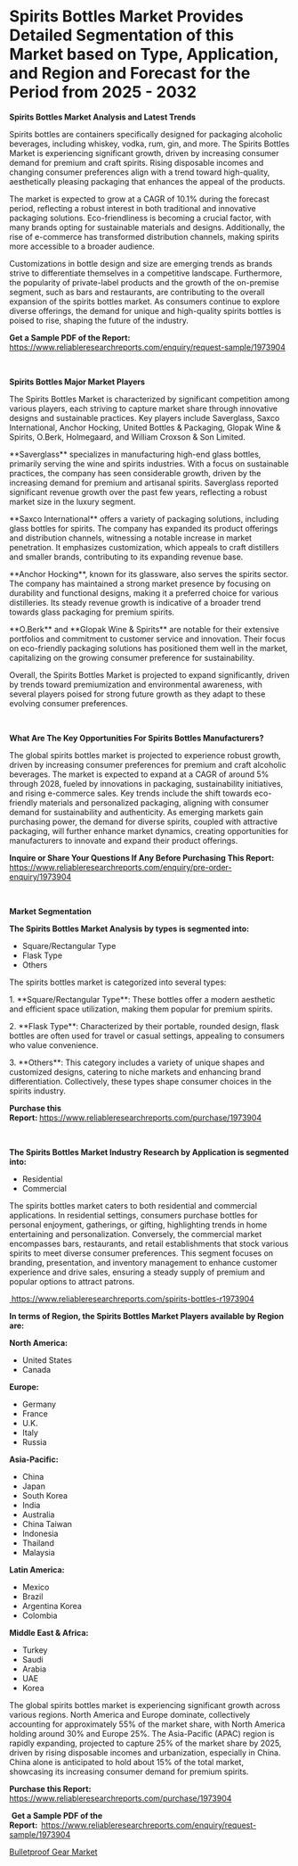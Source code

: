 <p><h1>Spirits Bottles Market Provides Detailed Segmentation of this Market based on Type, Application, and Region and Forecast for the Period from 2025 - 2032</h1></p><p><strong>Spirits Bottles Market Analysis and Latest Trends</strong></p>
<p><p>Spirits bottles are containers specifically designed for packaging alcoholic beverages, including whiskey, vodka, rum, gin, and more. The Spirits Bottles Market is experiencing significant growth, driven by increasing consumer demand for premium and craft spirits. Rising disposable incomes and changing consumer preferences align with a trend toward high-quality, aesthetically pleasing packaging that enhances the appeal of the products.</p><p>The market is expected to grow at a CAGR of 10.1% during the forecast period, reflecting a robust interest in both traditional and innovative packaging solutions. Eco-friendliness is becoming a crucial factor, with many brands opting for sustainable materials and designs. Additionally, the rise of e-commerce has transformed distribution channels, making spirits more accessible to a broader audience.</p><p>Customizations in bottle design and size are emerging trends as brands strive to differentiate themselves in a competitive landscape. Furthermore, the popularity of private-label products and the growth of the on-premise segment, such as bars and restaurants, are contributing to the overall expansion of the spirits bottles market. As consumers continue to explore diverse offerings, the demand for unique and high-quality spirits bottles is poised to rise, shaping the future of the industry.</p></p>
<p><strong>Get a Sample PDF of the Report:&nbsp;</strong> <a href="https://www.reliableresearchreports.com/enquiry/request-sample/1973904?utm_campaign=3027&utm_medium=2&utm_source=Github&utm_content=ia&utm_term=05042025&utm_id=spirits-bottles">https://www.reliableresearchreports.com/enquiry/request-sample/1973904</a></p>
<p>&nbsp;</p>
<p><strong>Spirits Bottles Major Market Players</strong></p>
<p><p>The Spirits Bottles Market is characterized by significant competition among various players, each striving to capture market share through innovative designs and sustainable practices. Key players include Saverglass, Saxco International, Anchor Hocking, United Bottles & Packaging, Glopak Wine & Spirits, O.Berk, Holmegaard, and William Croxson & Son Limited.</p><p>**Saverglass** specializes in manufacturing high-end glass bottles, primarily serving the wine and spirits industries. With a focus on sustainable practices, the company has seen considerable growth, driven by the increasing demand for premium and artisanal spirits. Saverglass reported significant revenue growth over the past few years, reflecting a robust market size in the luxury segment.</p><p>**Saxco International** offers a variety of packaging solutions, including glass bottles for spirits. The company has expanded its product offerings and distribution channels, witnessing a notable increase in market penetration. It emphasizes customization, which appeals to craft distillers and smaller brands, contributing to its expanding revenue base.</p><p>**Anchor Hocking**, known for its glassware, also serves the spirits sector. The company has maintained a strong market presence by focusing on durability and functional designs, making it a preferred choice for various distilleries. Its steady revenue growth is indicative of a broader trend towards glass packaging for premium spirits.</p><p>**O.Berk** and **Glopak Wine & Spirits** are notable for their extensive portfolios and commitment to customer service and innovation. Their focus on eco-friendly packaging solutions has positioned them well in the market, capitalizing on the growing consumer preference for sustainability.</p><p>Overall, the Spirits Bottles Market is projected to expand significantly, driven by trends toward premiumization and environmental awareness, with several players poised for strong future growth as they adapt to these evolving consumer preferences.</p></p>
<p>&nbsp;</p>
<p><strong>What Are The Key Opportunities For Spirits Bottles Manufacturers?</strong></p>
<p><p>The global spirits bottles market is projected to experience robust growth, driven by increasing consumer preferences for premium and craft alcoholic beverages. The market is expected to expand at a CAGR of around 5% through 2028, fueled by innovations in packaging, sustainability initiatives, and rising e-commerce sales. Key trends include the shift towards eco-friendly materials and personalized packaging, aligning with consumer demand for sustainability and authenticity. As emerging markets gain purchasing power, the demand for diverse spirits, coupled with attractive packaging, will further enhance market dynamics, creating opportunities for manufacturers to innovate and expand their product offerings.</p></p>
<p><strong>Inquire or Share Your Questions If Any Before Purchasing This Report:</strong> <a href="https://www.reliableresearchreports.com/enquiry/pre-order-enquiry/1973904?utm_campaign=3027&utm_medium=2&utm_source=Github&utm_content=ia&utm_term=05042025&utm_id=spirits-bottles">https://www.reliableresearchreports.com/enquiry/pre-order-enquiry/1973904</a></p>
<p>&nbsp;</p>
<p><strong>Market Segmentation</strong></p>
<p><strong>The Spirits Bottles Market Analysis by types is segmented into:</strong></p>
<p><ul><li>Square/Rectangular Type</li><li>Flask Type</li><li>Others</li></ul></p>
<p><p>The spirits bottles market is categorized into several types: </p><p>1. **Square/Rectangular Type**: These bottles offer a modern aesthetic and efficient space utilization, making them popular for premium spirits. </p><p>2. **Flask Type**: Characterized by their portable, rounded design, flask bottles are often used for travel or casual settings, appealing to consumers who value convenience.</p><p>3. **Others**: This category includes a variety of unique shapes and customized designs, catering to niche markets and enhancing brand differentiation. Collectively, these types shape consumer choices in the spirits industry.</p></p>
<p><strong>Purchase this Report:&nbsp;</strong><a href="https://www.reliableresearchreports.com/purchase/1973904?utm_campaign=3027&utm_medium=2&utm_source=Github&utm_content=ia&utm_term=05042025&utm_id=spirits-bottles">https://www.reliableresearchreports.com/purchase/1973904</a></p>
<p>&nbsp;</p>
<p><strong>The Spirits Bottles Market Industry Research by Application is segmented into:</strong></p>
<p><ul><li>Residential</li><li>Commercial</li></ul></p>
<p><p>The spirits bottles market caters to both residential and commercial applications. In residential settings, consumers purchase bottles for personal enjoyment, gatherings, or gifting, highlighting trends in home entertaining and personalization. Conversely, the commercial market encompasses bars, restaurants, and retail establishments that stock various spirits to meet diverse consumer preferences. This segment focuses on branding, presentation, and inventory management to enhance customer experience and drive sales, ensuring a steady supply of premium and popular options to attract patrons.</p></p>
<p><a href="https://www.reliableresearchreports.com/spirits-bottles-r1973904?utm_campaign=3027&utm_medium=2&utm_source=Github&utm_content=ia&utm_term=05042025&utm_id=spirits-bottles">&nbsp;https://www.reliableresearchreports.com/spirits-bottles-r1973904</a></p>
<p><strong>In terms of Region, the Spirits Bottles Market Players available by Region are:</strong></p>
<p>
    <p> <strong> North America: </strong>
        <ul>
            <li>United States</li>
            <li>Canada</li>
        </ul>
        </p> 
    <p> <strong> Europe: </strong>
        <ul>
            <li>Germany</li>
            <li>France</li>
            <li>U.K.</li>
            <li>Italy</li>
            <li>Russia</li>
        </ul>
        </p> 
    <p> <strong> Asia-Pacific: </strong>
        <ul>
            <li>China</li>
            <li>Japan</li>
            <li>South Korea</li>
            <li>India</li>
            <li>Australia</li>
            <li>China Taiwan</li>
            <li>Indonesia</li>
            <li>Thailand</li>
            <li>Malaysia</li>
        </ul>
        </p> 
    <p> <strong> Latin America: </strong>
        <ul>
            <li>Mexico</li>
            <li>Brazil</li>
            <li>Argentina Korea</li>
            <li>Colombia</li>
        </ul>
        </p> 
    <p> <strong> Middle East & Africa: </strong>
        <ul>
            <li>Turkey</li>
            <li>Saudi</li>
            <li>Arabia</li>
            <li>UAE</li>
            <li>Korea</li>
        </ul>
    </p>
    </p>
<p><p>The global spirits bottles market is experiencing significant growth across various regions. North America and Europe dominate, collectively accounting for approximately 55% of the market share, with North America holding around 30% and Europe 25%. The Asia-Pacific (APAC) region is rapidly expanding, projected to capture 25% of the market share by 2025, driven by rising disposable incomes and urbanization, especially in China. China alone is anticipated to hold about 15% of the total market, showcasing its increasing consumer demand for premium spirits.</p></p>
<p><strong>Purchase this Report: </strong><a href="https://www.reliableresearchreports.com/purchase/1973904?utm_campaign=3027&utm_medium=2&utm_source=Github&utm_content=ia&utm_term=05042025&utm_id=spirits-bottles">https://www.reliableresearchreports.com/purchase/1973904</a></p>
<p>&nbsp;<strong>Get a Sample PDF of the Report:&nbsp;&nbsp;</strong><a href="https://www.reliableresearchreports.com/enquiry/request-sample/1973904?utm_campaign=3027&utm_medium=2&utm_source=Github&utm_content=ia&utm_term=05042025&utm_id=spirits-bottles">https://www.reliableresearchreports.com/enquiry/request-sample/1973904</a></p>
<p><strong></strong></p>
<p><p><a href="https://github.com/nibbsmantji/Market-Research-Report-List-1/blob/main/bulletproof-gear-market.md?utm_campaign=3027&utm_medium=2&utm_source=Github&utm_content=ia&utm_term=05042025&utm_id=spirits-bottles">Bulletproof Gear Market</a></p></p>